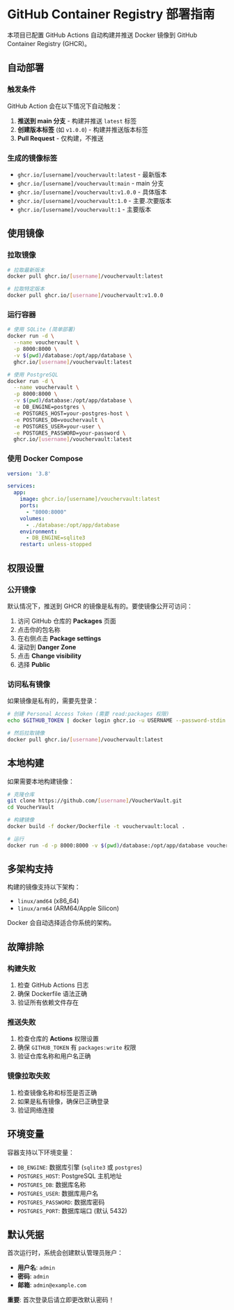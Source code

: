 # GitHub Container Registry 部署指南

本项目已配置 GitHub Actions 自动构建并推送 Docker 镜像到 GitHub Container Registry (GHCR)。

## 自动部署

### 触发条件

GitHub Action 会在以下情况下自动触发：

1. **推送到 main 分支** - 构建并推送 `latest` 标签
2. **创建版本标签** (如 `v1.0.0`) - 构建并推送版本标签
3. **Pull Request** - 仅构建，不推送

### 生成的镜像标签

- `ghcr.io/[username]/vouchervault:latest` - 最新版本
- `ghcr.io/[username]/vouchervault:main` - main 分支
- `ghcr.io/[username]/vouchervault:v1.0.0` - 具体版本
- `ghcr.io/[username]/vouchervault:1.0` - 主要.次要版本
- `ghcr.io/[username]/vouchervault:1` - 主要版本

## 使用镜像

### 拉取镜像

```bash
# 拉取最新版本
docker pull ghcr.io/[username]/vouchervault:latest

# 拉取特定版本
docker pull ghcr.io/[username]/vouchervault:v1.0.0
```

### 运行容器

```bash
# 使用 SQLite (简单部署)
docker run -d \
  --name vouchervault \
  -p 8000:8000 \
  -v $(pwd)/database:/opt/app/database \
  ghcr.io/[username]/vouchervault:latest

# 使用 PostgreSQL
docker run -d \
  --name vouchervault \
  -p 8000:8000 \
  -v $(pwd)/database:/opt/app/database \
  -e DB_ENGINE=postgres \
  -e POSTGRES_HOST=your-postgres-host \
  -e POSTGRES_DB=vouchervault \
  -e POSTGRES_USER=your-user \
  -e POSTGRES_PASSWORD=your-password \
  ghcr.io/[username]/vouchervault:latest
```

### 使用 Docker Compose

```yaml
version: '3.8'

services:
  app:
    image: ghcr.io/[username]/vouchervault:latest
    ports:
      - "8000:8000"
    volumes:
      - ./database:/opt/app/database
    environment:
      - DB_ENGINE=sqlite3
    restart: unless-stopped
```

## 权限设置

### 公开镜像

默认情况下，推送到 GHCR 的镜像是私有的。要使镜像公开可访问：

1. 访问 GitHub 仓库的 **Packages** 页面
2. 点击你的包名称
3. 在右侧点击 **Package settings**
4. 滚动到 **Danger Zone**
5. 点击 **Change visibility**
6. 选择 **Public**

### 访问私有镜像

如果镜像是私有的，需要先登录：

```bash
# 创建 Personal Access Token (需要 read:packages 权限)
echo $GITHUB_TOKEN | docker login ghcr.io -u USERNAME --password-stdin

# 然后拉取镜像
docker pull ghcr.io/[username]/vouchervault:latest
```

## 本地构建

如果需要本地构建镜像：

```bash
# 克隆仓库
git clone https://github.com/[username]/VoucherVault.git
cd VoucherVault

# 构建镜像
docker build -f docker/Dockerfile -t vouchervault:local .

# 运行
docker run -d -p 8000:8000 -v $(pwd)/database:/opt/app/database vouchervault:local
```

## 多架构支持

构建的镜像支持以下架构：
- `linux/amd64` (x86_64)
- `linux/arm64` (ARM64/Apple Silicon)

Docker 会自动选择适合你系统的架构。

## 故障排除

### 构建失败

1. 检查 GitHub Actions 日志
2. 确保 Dockerfile 语法正确
3. 验证所有依赖文件存在

### 推送失败

1. 检查仓库的 **Actions** 权限设置
2. 确保 `GITHUB_TOKEN` 有 `packages:write` 权限
3. 验证仓库名称和用户名正确

### 镜像拉取失败

1. 检查镜像名称和标签是否正确
2. 如果是私有镜像，确保已正确登录
3. 验证网络连接

## 环境变量

容器支持以下环境变量：

- `DB_ENGINE`: 数据库引擎 (`sqlite3` 或 `postgres`)
- `POSTGRES_HOST`: PostgreSQL 主机地址
- `POSTGRES_DB`: 数据库名称
- `POSTGRES_USER`: 数据库用户名
- `POSTGRES_PASSWORD`: 数据库密码
- `POSTGRES_PORT`: 数据库端口 (默认 5432)

## 默认凭据

首次运行时，系统会创建默认管理员账户：
- **用户名**: `admin`
- **密码**: `admin`
- **邮箱**: `admin@example.com`

**重要**: 首次登录后请立即更改默认密码！